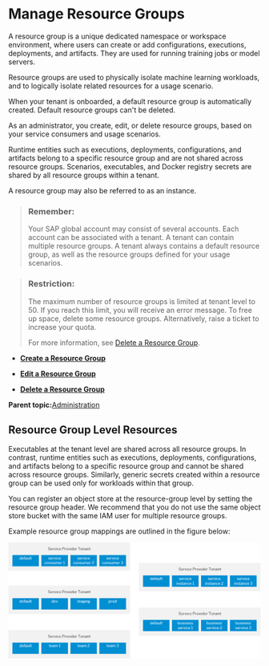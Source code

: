 <!-- loio8aae6cbe2c0e4290954b8f61b4b355b7 -->

# Manage Resource Groups

A resource group is a unique dedicated namespace or workspace environment, where users can create or add configurations, executions, deployments, and artifacts. They are used for running training jobs or model servers.



Resource groups are used to physically isolate machine learning workloads, and to logically isolate related resources for a usage scenario.

When your tenant is onboarded, a default resource group is automatically created. Default resource groups can't be deleted.

As an administrator, you create, edit, or delete resource groups, based on your service consumers and usage scenarios.

Runtime entities such as executions, deployments, configurations, and artifacts belong to a specific resource group and are not shared across resource groups. Scenarios, executables, and Docker registry secrets are shared by all resource groups within a tenant.

A resource group may also be referred to as an instance.

> ### Remember:  
> Your SAP global account may consist of several accounts. Each account can be associated with a tenant. A tenant can contain multiple resource groups. A tenant always contains a default resource group, as well as the resource groups defined for your usage scenarios.

> ### Restriction:  
> The maximum number of resource groups is limited at tenant level to 50. If you reach this limit, you will receive an error message. To free up space, delete some resource groups. Alternatively, raise a ticket to increase your quota.
> 
> For more information, see [Delete a Resource Group](delete-a-resource-group-40d83a2.md).

-   **[Create a Resource Group](create-a-resource-group-01753f4.md "")**  

-   **[Edit a Resource Group](edit-a-resource-group-3f88c30.md "")**  

-   **[Delete a Resource Group](delete-a-resource-group-40d83a2.md "")**  


**Parent topic:**[Administration](administration-7937fc1.md "Creating secrets for external programs and tools, that are used with SAP AI Core means that you can connect them without compromising your credentials.")

<a name="concept_kvy_wbh_wwb"/>

<!-- concept\_kvy\_wbh\_wwb -->

## Resource Group Level Resources

Executables at the tenant level are shared across all resource groups. In contrast, runtime entities such as executions, deployments, configurations, and artifacts belong to a specific resource group and cannot be shared across resource groups. Similarly, generic secrets created within a resource group can be used only for workloads within that group.

You can register an object store at the resource-group level by setting the resource group header. We recommend that you do not use the same object store bucket with the same IAM user for multiple resource groups.

Example resource group mappings are outlined in the figure below:

![Example resource group mappings.](images/Image_AI_Core_Security_Resource_Group_Mappings_3f54dda.png)

